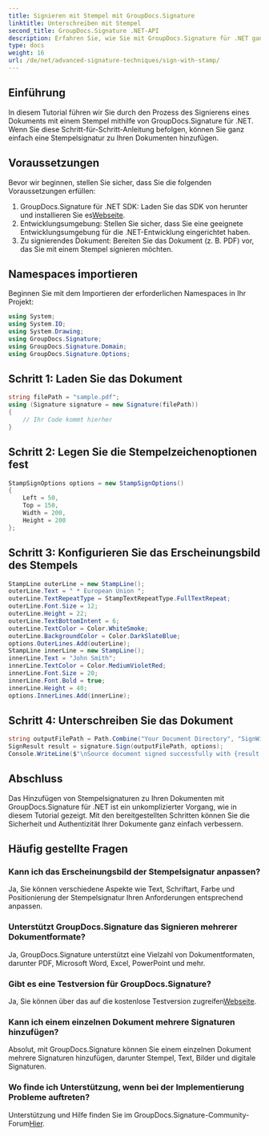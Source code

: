 ```yaml
---
title: Signieren mit Stempel mit GroupDocs.Signature
linktitle: Unterschreiben mit Stempel
second_title: GroupDocs.Signature .NET-API
description: Erfahren Sie, wie Sie mit GroupDocs.Signature für .NET ganz einfach Stempelsignaturen zu Ihren .NET-Dokumenten hinzufügen. Verbessern Sie die Dokumentensicherheit.
type: docs
weight: 16
url: /de/net/advanced-signature-techniques/sign-with-stamp/
---
```

## Einführung
In diesem Tutorial führen wir Sie durch den Prozess des Signierens eines Dokuments mit einem Stempel mithilfe von GroupDocs.Signature für .NET. Wenn Sie diese Schritt-für-Schritt-Anleitung befolgen, können Sie ganz einfach eine Stempelsignatur zu Ihren Dokumenten hinzufügen.
## Voraussetzungen
Bevor wir beginnen, stellen Sie sicher, dass Sie die folgenden Voraussetzungen erfüllen:
1.  GroupDocs.Signature für .NET SDK: Laden Sie das SDK von herunter und installieren Sie es[Webseite](https://releases.groupdocs.com/signature/net/).
2. Entwicklungsumgebung: Stellen Sie sicher, dass Sie eine geeignete Entwicklungsumgebung für die .NET-Entwicklung eingerichtet haben.
3. Zu signierendes Dokument: Bereiten Sie das Dokument (z. B. PDF) vor, das Sie mit einem Stempel signieren möchten.

## Namespaces importieren
Beginnen Sie mit dem Importieren der erforderlichen Namespaces in Ihr Projekt:
```csharp
using System;
using System.IO;
using System.Drawing;
using GroupDocs.Signature;
using GroupDocs.Signature.Domain;
using GroupDocs.Signature.Options;
```
## Schritt 1: Laden Sie das Dokument
```csharp
string filePath = "sample.pdf";
using (Signature signature = new Signature(filePath))
{
    // Ihr Code kommt hierher
}
```
## Schritt 2: Legen Sie die Stempelzeichenoptionen fest
```csharp
StampSignOptions options = new StampSignOptions()
{
    Left = 50,
    Top = 150,                    
    Width = 200,
    Height = 200
};
```
## Schritt 3: Konfigurieren Sie das Erscheinungsbild des Stempels
```csharp
StampLine outerLine = new StampLine();
outerLine.Text = " * European Union ";
outerLine.TextRepeatType = StampTextRepeatType.FullTextRepeat;
outerLine.Font.Size = 12;
outerLine.Height = 22;
outerLine.TextBottomIntent = 6;
outerLine.TextColor = Color.WhiteSmoke;
outerLine.BackgroundColor = Color.DarkSlateBlue;
options.OuterLines.Add(outerLine);
StampLine innerLine = new StampLine();
innerLine.Text = "John Smith";
innerLine.TextColor = Color.MediumVioletRed;
innerLine.Font.Size = 20;
innerLine.Font.Bold = true;
innerLine.Height = 40;
options.InnerLines.Add(innerLine);
```
## Schritt 4: Unterschreiben Sie das Dokument
```csharp
string outputFilePath = Path.Combine("Your Document Directory", "SignWithStamp", fileName);
SignResult result = signature.Sign(outputFilePath, options);
Console.WriteLine($"\nSource document signed successfully with {result.Succeeded.Count} signature(s).\nFile saved at {outputFilePath}.");
```

## Abschluss
Das Hinzufügen von Stempelsignaturen zu Ihren Dokumenten mit GroupDocs.Signature für .NET ist ein unkomplizierter Vorgang, wie in diesem Tutorial gezeigt. Mit den bereitgestellten Schritten können Sie die Sicherheit und Authentizität Ihrer Dokumente ganz einfach verbessern.
## Häufig gestellte Fragen
### Kann ich das Erscheinungsbild der Stempelsignatur anpassen?
Ja, Sie können verschiedene Aspekte wie Text, Schriftart, Farbe und Positionierung der Stempelsignatur Ihren Anforderungen entsprechend anpassen.
### Unterstützt GroupDocs.Signature das Signieren mehrerer Dokumentformate?
Ja, GroupDocs.Signature unterstützt eine Vielzahl von Dokumentformaten, darunter PDF, Microsoft Word, Excel, PowerPoint und mehr.
### Gibt es eine Testversion für GroupDocs.Signature?
 Ja, Sie können über das auf die kostenlose Testversion zugreifen[Webseite](https://releases.groupdocs.com/).
### Kann ich einem einzelnen Dokument mehrere Signaturen hinzufügen?
Absolut, mit GroupDocs.Signature können Sie einem einzelnen Dokument mehrere Signaturen hinzufügen, darunter Stempel, Text, Bilder und digitale Signaturen.
### Wo finde ich Unterstützung, wenn bei der Implementierung Probleme auftreten?
 Unterstützung und Hilfe finden Sie im GroupDocs.Signature-Community-Forum[Hier](https://forum.groupdocs.com/c/signature/13).